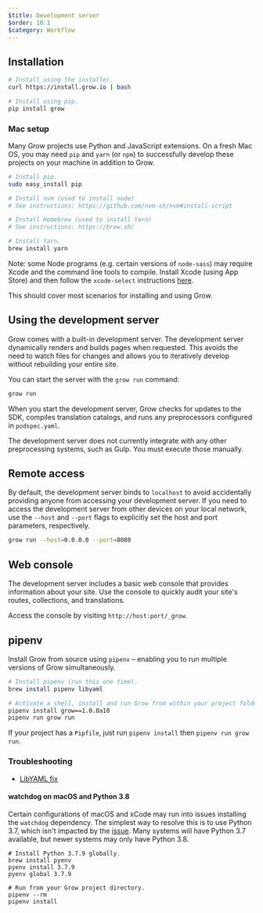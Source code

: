 ```yaml
---
$title: Development server
$order: 10.1
$category: Workflow
---
```


## Installation

```bash
# Install using the installer.
curl https://install.grow.io | bash

# Install using pip.
pip install grow
```

### Mac setup

Many Grow projects use Python and JavaScript extensions. On a fresh Mac OS, you may need `pip` and `yarn` (or `npm`) to successfully develop these projects on your machine in addition to Grow.

```bash
# Install pip.
sudo easy_install pip

# Install nvm (used to install node)
# See instructions: https://github.com/nvm-sh/nvm#install-script

# Install Homebrew (used to install Yarn)
# See instructions: https://brew.sh/

# Install Yarn.
brew install yarn
```

Note: some Node programs (e.g. certain versions of `node-sass`) may require Xcode and the command line tools to compile. Install Xcode (using App Store) and then follow the `xcode-select` instructions [here](https://github.com/nodejs/node-gyp/issues/569#issue-55705963).

This should cover most scenarios for installing and using Grow.

## Using the development server

Grow comes with a built-in development server. The development server dynamically renders and builds pages when requested. This avoids the need to watch files for changes and allows you to iteratively develop without rebuilding your entire site.

You can start the server with the `grow run` command:

```txt
grow run
```

When you start the development server, Grow checks for updates to the SDK, compiles translation catalogs, and runs any preprocessors configured in `podspec.yaml`.

The development server does not currently integrate with any other preprocessing systems, such as Gulp. You must execute those manually.

## Remote access

By default, the development server binds to `localhost` to avoid accidentally providing anyone from accessing your development server. If you need to access the development server from other devices on your local network, use the `--host` and `--port` flags to explicitly set the host and port parameters, respectively.

```bash
grow run --host=0.0.0.0 --port=8080
```

## Web console

The development server includes a basic web console that provides information about your site. Use the console to quickly audit your site's routes, collections, and translations.

Access the console by visiting `http://host:port/_grow`.

## pipenv

Install Grow from source using `pipenv` – enabling you to run multiple versions of Grow simultaneously.

```bash
# Install pipenv (run this one time).
brew install pipenv libyaml

# Activate a shell, install and run Grow from within your project folder.
pipenv install grow==1.0.0a10
pipenv run grow run
```

If your project has a `Pipfile`, just run `pipenv install` then `pipenv run grow run`.

### Troubleshooting

- [LibYAML fix](/libyaml/)

#### watchdog on macOS and Python 3.8

Certain configurations of macOS and xCode may run into issues installing the `watchdog` dependency. The simplest way to resolve this is to use Python 3.7, which isn't impacted by the [issue](https://github.com/gorakhargosh/watchdog/issues/689). Many systems will have Python 3.7 available, but newer systems may only have Python 3.8.

```
# Install Python 3.7.9 globally.
brew install pyenv
pyenv install 3.7.9
pyenv global 3.7.9

# Run from your Grow project directory.
pipenv --rm
pipenv install
```
